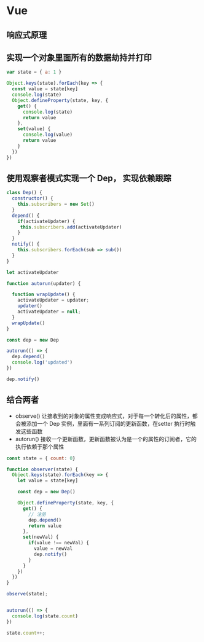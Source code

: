 # Vue

## 响应式原理

## 实现一个对象里面所有的数据劫持并打印

```javascript
var state = { a: 1 }

Object.keys(state).forEach(key => {
  const value = state[key]
  console.log(state)
  Object.defineProperty(state, key, {
    get() {
      console.log(state)
      return value
    },
    set(value) {
      console.log(value)
      return value
    }
  })
})
```

## 使用观察者模式实现一个 Dep， 实现依赖跟踪

``` javascript
class Dep() {
  constructor() {
    this.subscribers = new Set()
  }
  depend() {
    if(activateUpdater) {
     this.subscribers.add(activateUpdater)
    }
  }
  notify() {
    this.subscribers.forEach(sub => sub())
  }
}

let activateUpdater

function autorun(updater) {

  function wrapUpdate() {
    activateUpdater = updater;
    updater()
    activateUpdater = null;
  }
  wrapUpdate()
}

const dep = new Dep

autorun(() => {
  dep.depend()
  console.log('updated')
})

dep.notify()

```

## 结合两者

- observe() 让接收到的对象的属性变成响应式，对于每一个转化后的属性，都会被添加一个 Dep 实例，里面有一系列订阅的更新函数，在setter 执行时触发这些函数
- autorun() 接收一个更新函数，更新函数被认为是一个的属性的订阅者，它的执行依赖于那个属性

``` javascript
const state = { count: 0}

function observer(state) {
  Object.keys(state).forEach(key => {
    let value = state[key]

    const dep = new Dep()

    Object.defineProperty(state, key, {
      get() {
        // 注册
        dep.depend()
        return value
      },
      set(newVal) {
        if(value !== newVal) {
          value = newVal
          dep.notify()
        }
      }
    })
  })
}

observe(state);


autorun(() => {
  console.log(state.count)
})

state.count++;

```
